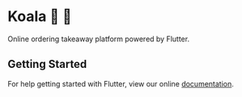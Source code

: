 # Koala 🐨 🐨

Online ordering takeaway platform powered by Flutter.

## Getting Started

For help getting started with Flutter, view our online
[documentation](https://flutter.io/).
